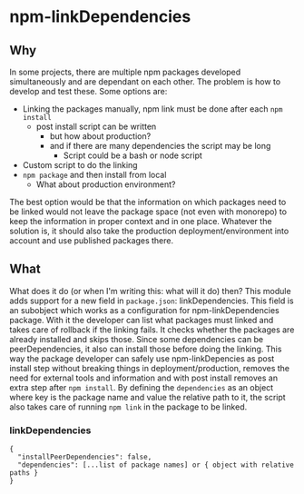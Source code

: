# npm-linkDependencies

## Why

In some projects, there are multiple npm packages developed simultaneously and are dependant on each other. The problem is
how to develop and test these. Some options are:
* Linking the packages manually, npm link must be done after each `npm install`
  * post install script can be written
    * but how about production?
    * and if there are many dependencies the script may be long
      * Script could be a bash or node script
* Custom script to do the linking
* `npm package` and then install from local
  * What about production environment?
  
The best option would be that the information on which packages need to be linked would not leave the package space (not 
even with monorepo) to keep the information in proper context and in one place. Whatever the solution is, it should also
take the production deployment/environment into account and use published packages there.


## What

What does it do (or when I'm writing this: what will it do) then?
This module adds support for a new field in `package.json`: linkDependencies. This field is an subobject which works as
a configuration for npm-linkDependencies package. With it the developer can list what packages must linked and takes care
of rollback if the linking fails. It checks whether the packages are already installed and skips those. Since some 
dependencies can be peerDependencies, it also can install those before doing the linking. This way the package developer
can safely use npm-linkDepencies as post install step without breaking things in deployment/production, removes the
need for external tools and information and with post install removes an extra step after `npm install`.
By defining the `dependencies` as an object where key is the package name and value the relative path to it, the 
script also takes care of running `npm link` in the package to be linked.


### linkDependencies

```
{
  "installPeerDependencies": false,
  "dependencies": [...list of package names] or { object with relative paths }
}
```
